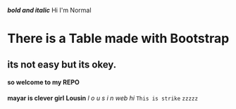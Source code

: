 ***bold and italic***
Hi I'm Normal
# There is a Table made with Bootstrap
## its not easy but its okey.
#### so welcome to my REPO
**mayar is clever girl**
__Lousin__
_l o u s i n_
*web*
_hi_
``This is strike``
`zzzzz`
